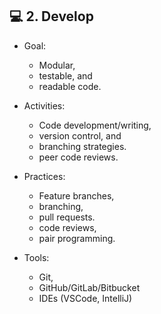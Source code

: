 ## 💻 2. Develop
- Goal:
  - Modular,
  - testable, and
  - readable code.
 
- Activities:
  - Code development/writing,
  - version control, and
  - branching strategies.
  - peer code reviews.

- Practices:
  - Feature branches,
  - branching,
  - pull requests.
  - code reviews,
  - pair programming.

- Tools:
  - Git,
  - GitHub/GitLab/Bitbucket
  - IDEs (VSCode, IntelliJ)
